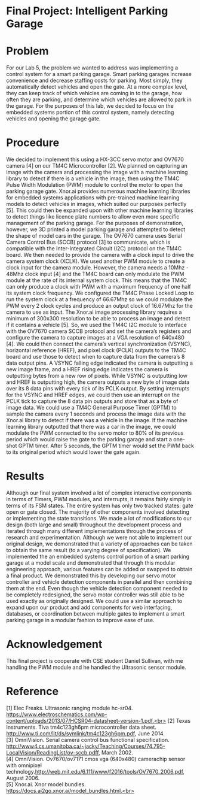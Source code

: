 # Final Project: Intelligent Parking Garage
# Problem
For our Lab 5, the problem we wanted to address was implementing a control system for a smart parking
garage. Smart parking garages increase convenience and decrease staffing costs for parking. Most simply, they automatically detect vehicles and open the gate. At a more complex level, they can keep track
of which vehicles are coming in to the garage, how often they are parking, and determine which vehicles
are allowed to park in the garage. For the purposes of this lab, we decided to focus on the embedded
systems portion of this control system, namely detecting vehicles and opening the garage gate.

# Procedure
We decided to implement this using a HX-3CC servo motor and OV7670 camera [4] on our TM4C Microcontroller [2]. We planned on capturing an image with the camera and processing the image with a
machine learning library to detect if there is a vehicle in the image, then using the TM4C Pulse Width
Modulation (PWM) module to control the motor to open the parking garage gate. Xnor.ai provides numerous machine learning libraries for embedded systems applications with pre-trained machine learning
models to detect vehicles in images, which suited our purposes perfectly [5]. This could then be expanded upon with other machine learning libraries to detect things like licence plate numbers to allow
even more specific management of the parking garage. For the purposes of demonstration, however, we
3D printed a model parking garage and attempted to detect the shape of model cars in the garage.
The OV7670 camera uses Serial Camera Control Bus (SCCB) protocol [3] to communicate, which
is compatible with the Inter-Integrated Circuit (I2C) protocol on the TM4C board. We then needed to
provide the camera with a clock input to drive the camera system clock (XCLK). We used another PWM
module to create a clock input for the camera module. However, the camera needs a 10Mhz - 48Mhz
clock input [4] and the TM4C board can only modulate the PWM module at the rate of its internal system
clock. This means that the TM4C can only produce a clock with PWM with a maximum frequency of
one half its system clock frequency. We configured the TM4C Phase Locked Loop to run the system
clock at a frequency of 66.67Mhz so we could modulate the PWM every 2 clock cycles and produce an
output clock of 16.67Mhz for the camera to use as input.
The Xnor.ai image processing library requires a minimum of 300x300 resolution to be able to process
an image and detect if it contains a vehicle [5]. So, we used the TM4C I2C module to interface with
the OV7670 camera SCCB protocol and set the camera’s registers and configure the camera to capture
images at a VGA resolution of 640x480 [4]. We could then connect the camera’s vertical synchronization
(VSYNC), horizontal reference (HREF), and pixel clock (PCLK) outputs to the TM4C board and use
those to detect when to capture data from the camera’s 8 data output pins. A VSYNC falling edge
indicated the camera is outputting a new image frame, and a HREF rising edge indicates the camera
is outputting bytes from a new row of pixels. While VSYNC is outputting low and HREF is outputting
high, the camera outputs a new byte of image data over its 8 data pins with every tick of its PCLK output.
By setting interrupts for the VSYNC and HREF edges, we could then use an interrupt on the PCLK tick
to capture the 8 data pin outputs and store that as a byte of image data.
We could use a TM4C General Purpose Timer (GPTM) to sample the camera every 1 seconds and
process the image data with the Xnor.ai library to detect if there was a vehicle in the image. If the machine
learning library outputted that there was a car in the image, we could modulate the PWM connected to
the servo motor to 80% of its previous period which would raise the gate to the parking garage and start a
one-shot GPTM timer. After 5 seconds, the GPTM timer would set the PWM back to its original period
which would lower the gate again.

# Results
Although our final system involved a lot of complex interactive components in terms of Timers, PWM
modules, and interrupts, it remains fairly simply in terms of its FSM states. The entire system has only
two tracked states: gate open or gate closed. The majority of other components involved detecting or
implementing the state transitions.
    We made a lot of modifications to our design (both large and small) throughout the development process
and iterated through many different implementations through the process of research and experimentation. Although we were not able to implement our original design, we demonstrated that a variety of
approaches can be taken to obtain the same result (to a varying degree of specification). We implemented
the an embedded systems control portion of a smart parking garage at a model scale and demonstrated
that through this modular engineering approach, various features can be added or swapped to obtain
a final product. We demonstrated this by developing our servo motor controller and vehicle detection
components in parallel and then combining them at the end. Even though the vehicle detection component needed to be completely redesigned, the servo motor controller was still able to be used exactly as
originally designed.
We could use a similar approach to expand upon our product and add components for web interfacing,
databases, or coordination between multiple gates to implement a smart parking garage in a modular
fashion to improve ease of use.

# Acknowledgement
This final project is cooperate with CSE student Daniel Sullivan,
with me handling the PWM module and he handled the Ultrasonic sensor module.

# Reference
[1] Elec Freaks. Ultrasonic ranging module hc-sr04. https://www.electroschematics.com/wp-content/uploads/2013/07/HCSR04-datasheet-version-1.pdf.<br>
[2] Texas Instruments. Tiva tm4c123gh6pm microcontroller data sheet. http://www.ti.com/lit/ds/symlink/tm4c123gh6pm.pdf, June 2014.<br>
[3] OmniVision. Serial camera control bus functional specification. http://www4.cs.umanitoba.ca/~jacky/Teaching/Courses/74.795-LocalVision/ReadingList/ov-sccb.pdff, March 2002.<br>
[4] OmniVision. Ov7670/ov7171 cmos vga (640x480) camerachip sensor with omnipixel technology.http://web.mit.edu/6.111/www/f2016/tools/OV7670_2006.pdf, August 2006.<br>
[5] Xnor.ai. Xnor model bundles. https://docs.ai2go.xnor.ai/model_bundles.html.<br>